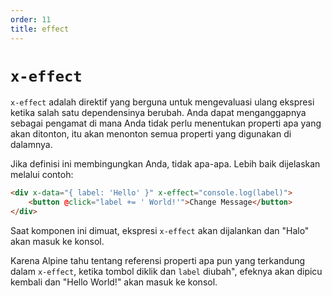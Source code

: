 ```yaml
---
order: 11
title: effect
---
```


# `x-effect`

`x-effect` adalah direktif yang berguna untuk mengevaluasi ulang ekspresi ketika salah satu dependensinya berubah. Anda dapat menganggapnya sebagai pengamat di mana Anda tidak perlu menentukan properti apa yang akan ditonton, itu akan menonton semua properti yang digunakan di dalamnya.

Jika definisi ini membingungkan Anda, tidak apa-apa.  Lebih baik dijelaskan melalui contoh:

```html
<div x-data="{ label: 'Hello' }" x-effect="console.log(label)">
    <button @click="label += ' World!'">Change Message</button>
</div>
```

Saat komponen ini dimuat, ekspresi `x-effect` akan dijalankan dan "Halo" akan masuk ke konsol.

Karena Alpine tahu tentang referensi properti apa pun yang terkandung dalam `x-effect`, ketika tombol diklik dan `label` diubah", efeknya akan dipicu kembali dan "Hello World!" akan masuk ke konsol.
